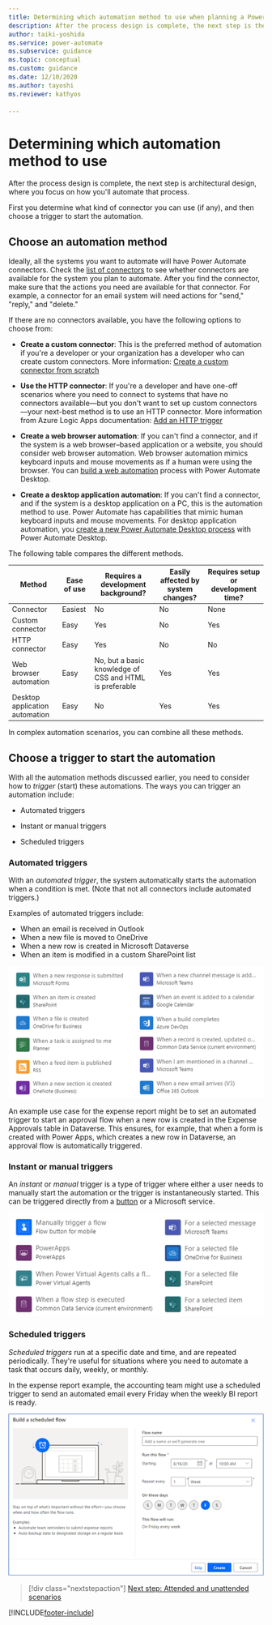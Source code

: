 ```yaml
---
title: Determining which automation method to use when planning a Power Automate project | Microsoft Docs
description: After the process design is complete, the next step is the architectural design to focus on how you'll automate that process.
author: taiki-yoshida
ms.service: power-automate
ms.subservice: guidance
ms.topic: conceptual
ms.custom: guidance
ms.date: 12/10/2020
ms.author: tayoshi
ms.reviewer: kathyos

---
```


# Determining which automation method to use

After the process design is complete, the next step is architectural design, where
you focus on how you'll automate that process.

First you determine what kind of connector you can use (if any), and then choose a trigger to start the automation.

## Choose an automation method

Ideally, all the systems you want to automate will have Power Automate connectors.
Check the [list of connectors](/connectors/custom-connectors/) to see whether
connectors are available for the system you plan to automate. After you
find the connector, make sure that the actions you need are available for that
connector. For example, a connector for an email system will need actions for
"send," "reply," and "delete."

If there are no connectors available, you have the following options to choose from:
- **Create a custom connector**: This is the preferred method of automation if you're a developer or your organization has a developer who can create
custom connectors. More information: [Create a custom connector from scratch](/connectors/custom-connectors/define-blank)

- **Use the HTTP connector**: If you're a developer and have one-off scenarios where you need to connect to
systems that have no connectors available&mdash;but you don't want to set up custom
connectors&mdash;your next-best method is to use an HTTP connector. More information from Azure Logic Apps documentation: [Add an HTTP trigger](/azure/connectors/connectors-native-http#add-an-http-trigger)

- **Create a web browser automation**: If you can't find a connector, and if the system is a web browser&ndash;based
application or a website, you should consider web browser automation.
Web browser automation mimics keyboard inputs and mouse movements as if a human were using the browser. You can [build a web automation](../../desktop-flows/actions-reference/webautomation.md) process with Power Automate Desktop.

- **Create a desktop application automation**: If you can't find a connector, and if the system is a desktop application on
a PC, this is the automation method to use. Power Automate has capabilities that mimic human keyboard inputs and mouse movements. For desktop application automation, you [create a new Power Automate Desktop process](../../desktop-flows/create-flow.md) with Power Automate Desktop.

The following table compares the different methods.

| Method                         | Ease of use | Requires a development background?                   | Easily affected by system changes? | Requires setup or development time? |
|--------------------------------|-------------|---------------------------------------------------|-----------------------------------|-----------------------------------|
| Connector                      | Easiest     | No                                                | No                                | None                              |
| Custom connector               | Easy        | Yes                                               | No                                | Yes                               |
| HTTP connector                 | Easy        | Yes                                               | No                                | No                                |
| Web browser automation         | Easy        | No, but a basic knowledge of CSS and HTML is preferable | Yes                               | Yes                               |
| Desktop application automation | Easy        | No                                                | Yes                               | Yes                               |
 
In complex automation scenarios, you can combine all these methods.

## Choose a trigger to start the automation

With all the automation methods discussed earlier, you need to consider how to *trigger*
(start) these automations. The ways you can trigger an automation include:

-   Automated triggers

-   Instant or manual triggers

-   Scheduled triggers

### Automated triggers

With an *automated trigger*, the system automatically starts the automation when
a condition is met. (Note that not all connectors include automated triggers.)

Examples of automated triggers include:

-   When an email is received in Outlook
-   When a new file is moved to OneDrive
-   When a new row is created in Microsoft Dataverse
-   When an item is modified in a custom SharePoint list

![Automated triggers.](media/automated-triggers.png "Automated triggers")

An example use case for the expense report might be to set an automated trigger
to start an approval flow when a new row is created in the Expense Approvals
table in Dataverse. This ensures, for example, that when a form is created with Power Apps, which creates a new row in Dataverse, an approval flow is automatically triggered.

### Instant or manual triggers

An *instant* or *manual* trigger is a type of trigger where either a user needs to manually
start the automation or the trigger is instantaneously started. This can be
triggered directly from a [button](../../introduction-to-button-flows.md) or a Microsoft service.

![Instant triggers.](media/instant-triggers.png "Instant triggers")

### Scheduled triggers

*Scheduled triggers* run at a specific date and time, and are
repeated periodically. They're useful for situations where you need to
automate a task that occurs daily, weekly, or monthly.

In the expense report example, the accounting team might use a scheduled trigger to send an automated email every Friday when the weekly BI report is ready.

![Example of a scheduled trigger.](media/scheduled-triggers.png "Example of a scheduled trigger")

> [!div class="nextstepaction"]
> [Next step: Attended and unattended scenarios](attended-unattended.md)

[!INCLUDE[footer-include](../../includes/footer-banner.md)]
